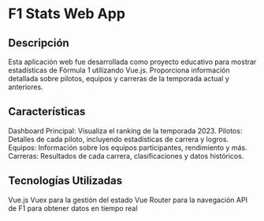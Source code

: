 # F1 Stats Web App
## Descripción
Esta aplicación web fue desarrollada como proyecto educativo para mostrar estadísticas de Fórmula 1 utilizando Vue.js. Proporciona información detallada sobre pilotos, equipos y carreras de la temporada actual y anteriores.

## Características
Dashboard Principal: Visualiza el ranking de la temporada 2023.
Pilotos: Detalles de cada piloto, incluyendo estadísticas de carrera y logros.
Equipos: Información sobre los equipos participantes, rendimiento y más.
Carreras: Resultados de cada carrera, clasificaciones y datos históricos.
## Tecnologías Utilizadas
Vue.js
Vuex para la gestión del estado
Vue Router para la navegación
API de F1 para obtener datos en tiempo real

